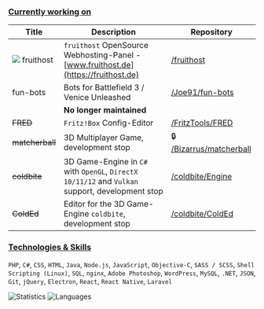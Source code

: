 ### [**Currently working on**]()

| Title        | Description           | Repository  |
| ------------- |-------------| -----|
| ![](https://raw.githubusercontent.com/fruithost/Documentation/main/Images/LOGO_TEXT.png) fruithost | `fruithost` OpenSource Webhosting-Panel - [www.fruithost.de](https://fruithost.de)   | [/fruithost](https://github.com/fruithost) |
| fun-bots        | Bots for Battlefield 3 / Venice Unleashed | [/Joe91/fun-bots](https://github.com/Joe91/fun-bots)   |
| | **No longer maintained**  |  |
| ~~FRED~~ | `Fritz!Box` Config-Editor   | [/FritzTools/FRED](https://github.com/FritzTools/FRED) |
| ~~matcherball~~      | 3D Multiplayer Game, development stop | :lock: [/Bizarrus/matcherball](https://github.com/Bizarrus/matcherball) |
| ~~coldbite~~      | 3D Game-Engine in `C#` with `OpenGL`, `DirectX 10/11/12` and `Vulkan` support, development stop      |             [/coldbite/Engine](https://github.com/coldbite/Engine) |
| ~~ColdEd~~      | Editor for the 3D Game-Engine `coldbite`, development stop      |   [/coldbite/ColdEd](https://github.com/coldbite/ColdEd) |

### [**Technologies & Skills**]()
`PHP`, `C#`, `CSS`, `HTML`, `Java`, `Node.js`, `JavaScript`, `Objective-C`, `SASS / SCSS`, `Shell Scripting (Linux)`, `SQL`, `nginx`, `Adobe Photoshop`, `WordPress`, `MySQL`, `.NET`, `JSON`, `Git`, `jQuery`, `Electron`, `React`, `React Native`, `Laravel`

<img alt="Statistics" src="https://stats-rust.vercel.app/api?username=Bizarrus&count_private=true&custom_title=Statistics&include_all_commits=true&show_icons=true&title_color=0366D6&text_color=24292E&icon_color=4F5D95&cache_seconds=1800" /> <img alt="Languages" src="https://stats-rust.vercel.app/api/top-langs/?username=Bizarrus&langs_count=10&cache_seconds=1800" />
 
